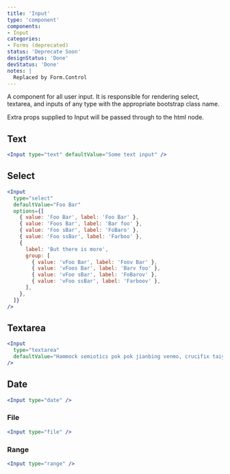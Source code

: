 ```yaml
---
title: 'Input'
type: 'component'
components:
- Input
categories:
- Forms (deprecated)
status: 'Deprecate Soon'
designStatus: 'Done'
devStatus: 'Done'
notes: |
  Replaced by Form.Control
---
```


A component for all user input. It is responsible for rendering select, textarea, and inputs of any type with the appropriate bootstrap class name.

Extra props supplied to Input will be passed through to the html node.

## Text

```jsx live=true
<Input type="text" defaultValue="Some text input" />
```

## Select

```jsx live=true
<Input
  type="select"
  defaultValue="Foo Bar"
  options={[
    { value: 'Foo Bar', label: 'Foo Bar' },
    { value: 'Foos Bar', label: 'Bar foo' },
    { value: 'Foo sBar', label: 'FoBaro' },
    { value: 'Foo ssBar', label: 'Farboo' },
    {
      label: 'But there is more',
      group: [
        { value: 'vFoo Bar', label: 'Foov Bar' },
        { value: 'vFoos Bar', label: 'Barv foo' },
        { value: 'vFoo sBar', label: 'FoBarov' },
        { value: 'vFoo ssBar', label: 'Farboov' },
      ],
    },
  ]}
/>
```

## Textarea

```jsx live=true
<Input
  type="textarea"
  defaultValue="Hammock semiotics pok pok jianbing venmo, crucifix taiyaki stumptown irony ennui knausgaard bitters synth slow-carb iPhone."
/>
```

## Date

```jsx live=true
<Input type="date" />
```

### File

```jsx live=true
<Input type="file" />
```

### Range

```jsx live=true
<Input type="range" />
```
